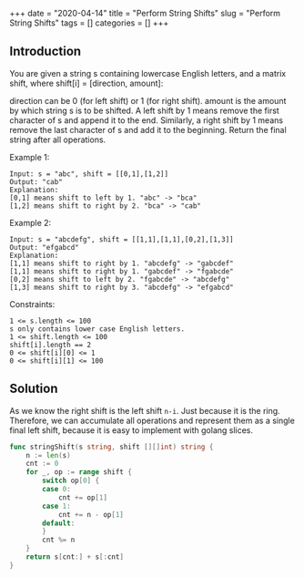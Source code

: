 +++
date = "2020-04-14"
title = "Perform String Shifts"
slug = "Perform String Shifts"
tags = []
categories = []
+++

## Introduction

You are given a string s containing lowercase English letters, and a matrix shift, where shift[i] = [direction, amount]:

direction can be 0 (for left shift) or 1 (for right shift).
amount is the amount by which string s is to be shifted.
A left shift by 1 means remove the first character of s and append it to the end.
Similarly, a right shift by 1 means remove the last character of s and add it to the beginning.
Return the final string after all operations.


Example 1:
```
Input: s = "abc", shift = [[0,1],[1,2]]
Output: "cab"
Explanation:
[0,1] means shift to left by 1. "abc" -> "bca"
[1,2] means shift to right by 2. "bca" -> "cab"
```

Example 2:
```
Input: s = "abcdefg", shift = [[1,1],[1,1],[0,2],[1,3]]
Output: "efgabcd"
Explanation:  
[1,1] means shift to right by 1. "abcdefg" -> "gabcdef"
[1,1] means shift to right by 1. "gabcdef" -> "fgabcde"
[0,2] means shift to left by 2. "fgabcde" -> "abcdefg"
[1,3] means shift to right by 3. "abcdefg" -> "efgabcd"
```

Constraints:
```
1 <= s.length <= 100
s only contains lower case English letters.
1 <= shift.length <= 100
shift[i].length == 2
0 <= shift[i][0] <= 1
0 <= shift[i][1] <= 100
```

## Solution

As we know the right shift is the left shift `n-i`. Just because it is the ring.
Therefore, we can accumulate all operations and represent them as a single final left shift, because it is easy to implement with golang slices.

``` go
func stringShift(s string, shift [][]int) string {
	n := len(s)
	cnt := 0
	for _, op := range shift {
		switch op[0] {
		case 0:
			cnt += op[1]
		case 1:
			cnt += n - op[1]
		default:
		}
		cnt %= n
	}
	return s[cnt:] + s[:cnt]
}
```
